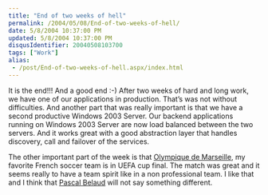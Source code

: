 ```yaml
---
title: "End of two weeks of hell"
permalink: /2004/05/08/End-of-two-weeks-of-hell/
date: 5/8/2004 10:37:00 PM
updated: 5/8/2004 10:37:00 PM
disqusIdentifier: 20040508103700
tags: ["Work"]
alias:
 - /post/End-of-two-weeks-of-hell.aspx/index.html
---
```

It is the end!!! And a good end :-) After two weeks of hard and long work, we have one of our applications in production. That’s was not without difficulties. And another part that was really important is that we have a second productive Windows 2003 Server. Our backend applications running on Windows 2003 Server are now load balanced between the two servers. And it works great with a good abstraction layer that handles discovery, call and failover of the services.

The other important part of the week is that [Olympique de Marseille](http://www.olympiquedemarseille.com/Accueil/index.asp), my favorite French soccer team is in UEFA cup final. The match was great and it seems really to have a team spirit like in a non professional team. I like that and I think that [Pascal Belaud](http://blogs.msdn.com/olymars/) will not say something different.

